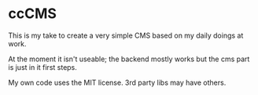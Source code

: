 # ccCMS

This is my take to create a very simple CMS based on my daily doings at work.

At the moment it isn't useable; the backend mostly works but the cms part is just in it first steps.



My own code uses the MIT license. 3rd party libs may have others.